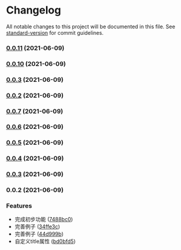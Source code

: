 # Changelog

All notable changes to this project will be documented in this file. See [standard-version](https://github.com/conventional-changelog/standard-version) for commit guidelines.

### [0.0.11](https://github.com/jackchoumine/form-table/compare/v0.0.10...v0.0.11) (2021-06-09)

### [0.0.10](https://github.com/jackchoumine/form-table/compare/v0.0.7...v0.0.10) (2021-06-09)

### [0.0.3](https://github.com/jackchoumine/form-table/compare/v0.0.7...v0.0.3) (2021-06-09)

### [0.0.2](https://github.com/jackchoumine/form-table/compare/v0.0.7...v0.0.2) (2021-06-09)

### [0.0.7](https://github.com/jackchoumine/form-table/compare/v0.0.6...v0.0.7) (2021-06-09)

### [0.0.6](https://github.com/jackchoumine/form-table/compare/v0.0.5...v0.0.6) (2021-06-09)

### [0.0.5](https://github.com/jackchoumine/form-table/compare/v0.0.4...v0.0.5) (2021-06-09)

### [0.0.4](https://github.com/jackchoumine/form-table/compare/v0.0.3...v0.0.4) (2021-06-09)

### [0.0.3](https://github.com/jackchoumine/form-table/compare/v0.0.2...v0.0.3) (2021-06-09)

### 0.0.2 (2021-06-09)


### Features

* 完成初步功能 ([7488bc0](https://github.com/jackchoumine/form-table/commit/7488bc0d744daf75c5c66a6d507dc151dc188b50))
* 完善例子 ([34ffe3c](https://github.com/jackchoumine/form-table/commit/34ffe3c287b1bbd754ba65cc5df57637f1953524))
* 完善例子 ([44d999b](https://github.com/jackchoumine/form-table/commit/44d999bbc35da90a18d2d8f7daa3f94a02dcd806))
* 自定义title属性 ([bd0bfd5](https://github.com/jackchoumine/form-table/commit/bd0bfd5dfc673e8db38e157bf465ab61ebf9f336))
